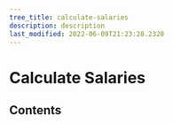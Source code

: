 ```yaml
---
tree_title: calculate-salaries
description: description
last_modified: 2022-06-09T21:23:28.2328
---
```


# Calculate Salaries

## Contents
